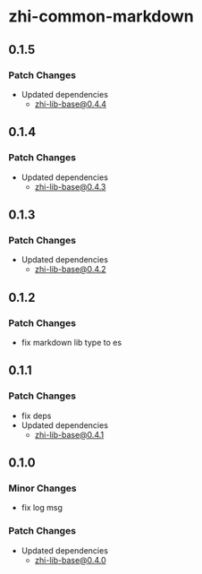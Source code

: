 # zhi-common-markdown

## 0.1.5

### Patch Changes

- Updated dependencies
  - zhi-lib-base@0.4.4

## 0.1.4

### Patch Changes

- Updated dependencies
  - zhi-lib-base@0.4.3

## 0.1.3

### Patch Changes

- Updated dependencies
  - zhi-lib-base@0.4.2

## 0.1.2

### Patch Changes

- fix markdown lib type to es

## 0.1.1

### Patch Changes

- fix deps
- Updated dependencies
  - zhi-lib-base@0.4.1

## 0.1.0

### Minor Changes

- fix log msg

### Patch Changes

- Updated dependencies
  - zhi-lib-base@0.4.0
